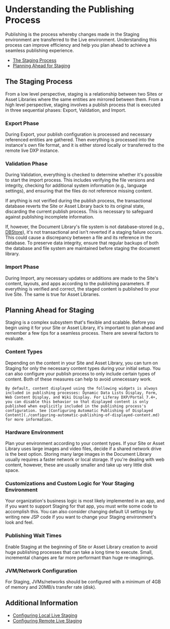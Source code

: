 # Understanding the Publishing Process

Publishing is the process whereby changes made in the Staging environment are transferred to the Live environment. Understanding this process can improve efficiency and help you plan ahead to achieve a seamless publishing experience.

* [The Staging Process](#the-staging-process)
* [Planning Ahead for Staging](#planning-ahead-for-staging)

## The Staging Process

From a low level perspective, staging is a relationship between two Sites or Asset Libraries where the same entities are mirrored between them. From a high level perspective, staging involves a publish process that is executed in three sequential phases: Export, Validation, and Import.

### Export Phase

During Export, your publish configuration is processed and necessary referenced entities are gathered. Then everything is processed into the instance's own file format, and it is either stored locally or transferred to the remote live DXP instance.

### Validation Phase

During Validation, everything is checked to determine whether it's possible to start the import process. This includes verifying the file versions and integrity, checking for additional system information (e.g., language settings), and ensuring that the files do not reference missing content.

If anything is not verified during the publish process, the transactional database reverts the Site or Asset Library back to its original state, discarding the current publish process. This is necessary to safeguard against publishing incomplete information.

If, however, the Document Library's file system is not database-stored (e.g., [DBStore](../../../system-administration/file-storage/other-file-store-types/dbstore.md)), it's not transactional and isn't reverted if a staging failure occurs. This could cause a discrepancy between a file and its reference in the database. To preserve data integrity, ensure that regular backups of both the database and file system are maintained before staging the document library.

### Import Phase

During Import, any necessary updates or additions are made to the Site's content, layouts, and apps according to the publishing parameters. If everything is verified and correct, the staged content is published to your live Site. The same is true for Asset Libraries.

## Planning Ahead for Staging

Staging is a complex subsystem that's flexible and scalable. Before you begin using it for your Site or Asset Library, it's important to plan ahead and remember a few tips for a seamless process. There are several factors to evaluate.

### Content Types

Depending on the content in your Site and Asset Library, you can turn on Staging for only the necessary content types during your initial setup. You can also configure your publish process to only include certain types of content. Both of these measures can help to avoid unnecessary work.

```{important}
By default, content displayed using the following widgets is always included in publishing processes: Dynamic Data Lists Display, Form, Web Content Display, and Wiki Display. For Liferay DXP/Portal 7.4+, you can disable this behavior so that displayed content is only published when explicitly included in the publishing process's configuration. See [Configuring Automatic Publishing of Displayed Content](./configuring-automatic-publishing-of-displayed-content.md) for more information.
```

### Hardware Environment

Plan your environment according to your content types. If your Site or Asset Library uses large images and video files, decide if a shared network drive is the best option. Storing many large images in the Document Library usually requires a faster network or local storage. If you're dealing with web content, however, these are usually smaller and take up very little disk space.

### Customizations and Custom Logic for Your Staging Environment

Your organization's business logic is most likely implemented in an app, and if you want to support Staging for that app, you must write some code to accomplish this. You can also consider changing default UI settings by writing new JSP code if you want to change your Staging environment's look and feel.

### Publishing Wait Times

Enable Staging at the beginning of Site or Asset Library creation to avoid huge publishing processes that can take a long time to execute. Small, incremental changes are far more performant than huge re-imaginings.

### JVM/Network Configuration

For Staging, JVMs/networks should be configured with a minimum of 4GB of memory and 20MB/s transfer rate (disk).

## Additional Information

* [Configuring Local Live Staging](./configuring-local-live-staging.md)
* [Configuring Remote Live Staging](./configuring-remote-live-staging.md)
